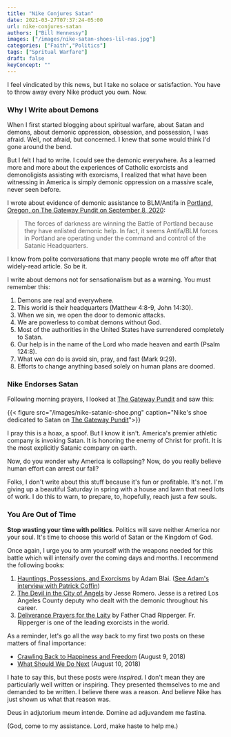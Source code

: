 ```yaml
---
title: "Nike Conjures Satan"
date: 2021-03-27T07:37:24-05:00
url: nike-conjures-satan
authors: ["Bill Hennessy"]
images: ["/images/nike-satan-shoes-lil-nas.jpg"]
categories: ["Faith","Politics"]
tags: ["Spritual Warfare"]
draft: false
keyConcept: ""
---
```


I feel vindicated by this news, but I take no solace or satisfaction.  You have to throw away every Nike product you own. Now. 

### Why I Write about Demons

When I first started blogging about spiritual warfare, about Satan and demons, about demonic oppression, obsession, and possession, I was afraid. Well, not afraid, but concerned. I knew that some would think I'd gone around the bend. 

But I felt I had to write. I could see the demonic everywhere. As a learned more and more about the experiences of Catholic exorcists and demonoligists assisting with exorcisms, I realized that what have been witnessing in America is simply demonic oppression on a massive scale, never seen before. 

I wrote about evidence of demonic assistance to BLM/Antifa in [Portland, Oregon, on The Gateway Pundit on September 8, 2020](https://www.thegatewaypundit.com/2020/09/demonic-possession-portland-riots/):

> The forces of darkness are winning the Battle of Portland because they have enlisted demonic help. In fact, it seems Antifa/BLM forces in Portland are operating under the command and control of the Satanic Headquarters.

I know from polite conversations that many people wrote me off after that widely-read article. So be it. 

I write about demons not for sensationalism but as a warning. You must remember this:

1. Demons are real and everywhere.
2. This world is their headquarters (Matthew 4:8-9, John 14:30).
3. When we sin, we open the door to demonic attacks.
4. We are powerless to combat demons without God.
5. Most of the authorities in the United States have surrendered completely to Satan.
6. Our help is in the name of the Lord who made heaven and earth (Psalm 124:8).
7. What we *can* do is avoid sin, pray, and fast (Mark 9:29).
8. Efforts to change anything based solely on human plans are doomed.

### Nike Endorses Satan

Following morning prayers, I looked at [The Gateway Pundit](https://www.thegatewaypundit.com/2021/03/evil-nike-release-shoe-dedicated-satan-pentagon-human-blood-limited-edition-666-pairs/) and saw this:

{{< figure src="/images/nike-satanic-shoe.png" caption="Nike's shoe dedicated to Satan on [The Gateway Pundit](https://www.thegatewaypundit.com/2021/03/evil-nike-release-shoe-dedicated-satan-pentagon-human-blood-limited-edition-666-pairs/)">}}

I pray this is a hoax, a spoof. But I know it isn't. America's premier athletic company is invoking Satan. It is honoring the enemy of Christ for profit. It is the most explicitly Satanic company on earth. 

Now, do you wonder why America is collapsing? Now, do you really believe human effort can arrest our fall? 

Folks, I don't write about this stuff because it's fun or profitable. It's not. I'm giving up a beautiful Saturday in spring with a house and lawn that need lots of work. I do this to warn, to prepare, to, hopefully, reach just a few souls. 


### You Are Out of Time

**Stop wasting your time with politics**. Politics will save neither America nor your soul. It's time to choose this world of Satan or the Kingdom of God. 

Once again, I urge you to arm yourself with the weapons needed for this battle which will intensify over the coming days and months. I recommend the following books:

1. [Hauntings, Possessions, and Exorcisms](https://stpaulcenter.com/product/hauntings-possessions-and-exorcisms/) by Adam Blai. ([See Adam's interview with Patrick Coffin](https://www.patrickcoffin.media/jhauntings-possessions-and-exorcisms/))
2. [The Devil in the City of Angels](https://jesseromero.com/store/devil-city-angels) by Jesse Romero. Jesse is a retired Los Angeles County deputy who dealt with the demonic throughout his career.
3. [Deliverance Prayers for the Laity](https://www.christianbook.com/deliverance-prayers-for-use-the-laity/chad-ripperger/9781541056718/pd/056718) by Father Chad Ripperger. Fr. Ripperger is one of the leading exorcists in the world.


As a reminder, let's go all the way back to my first two posts on these matters of final importance:

* [Crawling Back to Happiness and Freedom](https://www.hennessysview.com/2018/08/08/crawling-back-to-happiness-and-freedom/) (August 9, 2018)
* [What Should We Do Next](https://www.hennessysview.com/2018/08/10/what-should-we-do-next/) (August 10, 2018)

I hate to say this, but these posts were *inspired*. I don't mean they are particularly well written or inspiring. They presented themselves to me and demanded to be written. I believe there was a reason. And believe Nike has just shown us what that reason was.

Deus in adjutorium meum intende.
Domine ad adjuvandem me fastina.

(God, come to my assistance. Lord, make haste to help me.)
<!--stackedit_data:
eyJoaXN0b3J5IjpbMTE2NzYzMjE2MV19
-->